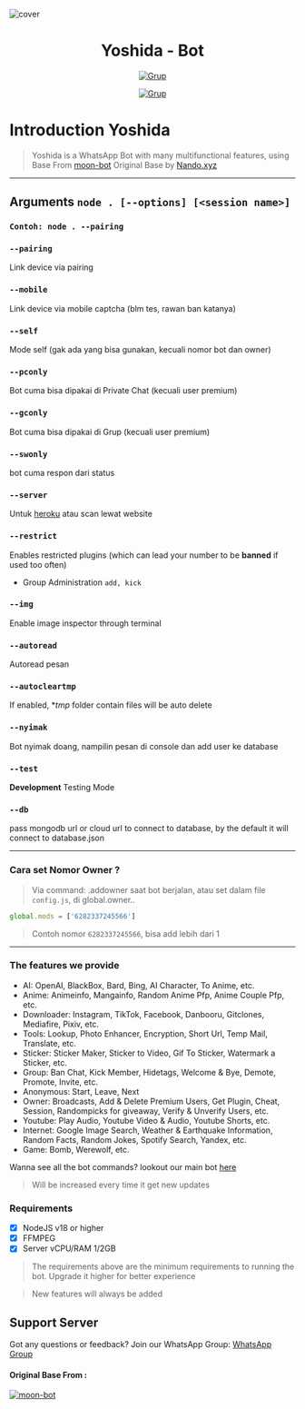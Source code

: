 ![cover](https://telegra.ph/file/2152713035f2ca8ea60e2.jpg)

<h1 align="center">Yoshida - Bot</h1>

<p align="center">
<a href="https://wa.me/62882007855266"><img title="Grup" src="https://img.shields.io/badge/Contact to Owner-black.svg?style=for-the-badge&logo=whatsapp"></a>
</p>
<p align="center">
<a href="https://chat.whatsapp.com/HnoKcpzYsKE5y0thEM060h"><img title="Grup" src="https://img.shields.io/badge/Grup WhatsApp Yoshida Bot-green.svg?style=for-the-badge&logo=whatsapp"></a>

# Introduction Yoshida
> Yoshida is a WhatsApp Bot with many multifunctional features, using Base From [moon-bot](https://github.com/rifnd/moon-bot) Original Base by [Nando.xyz](https://github.com/rifnd)

---------

## Arguments `node . [--options] [<session name>]`
### `Contoh: node . --pairing`

### `--pairing`
Link device via pairing

### `--mobile`
Link device via mobile captcha (blm tes, rawan ban katanya)

### `--self`
Mode self (gak ada yang bisa gunakan, kecuali nomor bot dan owner)

### `--pconly`
Bot cuma bisa dipakai di Private Chat (kecuali user premium)

### `--gconly`
Bot cuma bisa dipakai di Grup (kecuali user premium)

### `--swonly`
bot cuma respon dari status

### `--server`
Untuk [heroku](https://heroku.com/) atau scan lewat website

### `--restrict`
Enables restricted plugins (which can lead your number to be **banned** if used too often)

* Group Administration `add, kick`

### `--img`
Enable image inspector through terminal

### `--autoread`
Autoread pesan

### `--autocleartmp`
If enabled, **tmp* folder contain files will be auto delete

### `--nyimak`
Bot nyimak doang, nampilin pesan di console dan add user ke database

### `--test`
**Development** Testing Mode

### `--db`
pass mongodb url or cloud url to connect to database, by the default it will connect to database.json

---------

### Cara set Nomor Owner ?

> Via command: .addowner saat bot berjalan, atau set dalam file `config.js`, di global.owner..
```js
global.mods = ['6282337245566']
```
> Contoh nomor `6282337245566`, bisa add lebih dari 1

---------

### The features we provide
- AI: OpenAI, BlackBox, Bard, Bing, AI Character, To Anime, etc.
- Anime: Animeinfo, Mangainfo, Random Anime Pfp, Anime Couple Pfp, etc.
- Downloader: Instagram, TikTok, Facebook, Danbooru, Gitclones, Mediafire, Pixiv, etc.
- Tools: Lookup, Photo Enhancer, Encryption, Short Url, Temp Mail, Translate, etc.
- Sticker: Sticker Maker, Sticker to Video, Gif To Sticker, Watermark a Sticker, etc.
- Group: Ban Chat, Kick Member, Hidetags, Welcome & Bye, Demote, Promote, Invite, etc.
- Anonymous: Start, Leave, Next
- Owner: Broadcasts, Add & Delete Premium Users, Get Plugin, Cheat, Session, Randompicks for giveaway, Verify & Unverify Users, etc.
- Youtube: Play Audio, Youtube Video & Audio, Youtube Shorts, etc.
- Internet: Google Image Search, Weather & Earthquake Information, Random Facts, Random Jokes, Spotify Search, Yandex, etc.
- Game: Bomb, Werewolf, etc.

Wanna see all the bot commands? lookout our main bot [here](https://wa.me/62882007855266)
> Will be increased every time it get new updates

### Requirements

- [x] NodeJS v18 or higher
- [x] FFMPEG
- [x] Server vCPU/RAM 1/2GB

> The requirements above are the minimum requirements to running the bot. Upgrade it higher for better experience

> New features will always be added

## Support Server
Got any questions or feedback? Join our WhatsApp Group: [WhatsApp Group](https://chat.whatsapp.com/HnoKcpzYsKE5y0thEM060h)


#### Original Base From :
[![moon-bot](https://github.com/rifnd.png?size=100)](https://github.com/rifnd)
